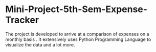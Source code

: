 # Mini-Project-5th-Sem-Expense-Tracker
The project is developed to arrive at a comparison of expenses on a monthly basis . It extensively uses Python Programming Language to visualize the data and a lot more.
